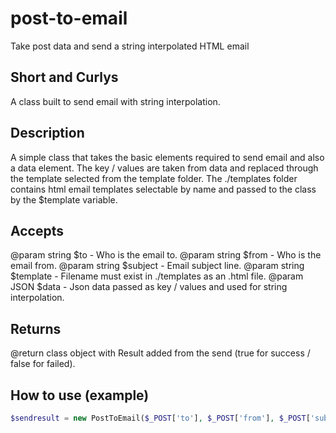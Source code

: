# post-to-email
Take post data and send a string interpolated HTML email

## Short and Curlys
A class built to send email with string interpolation.

## Description
A simple class that takes the basic elements required to send email and
also a data element. The key / values are taken from data and replaced through
the template selected from the template folder. 
The ./templates folder contains html email templates selectable by name 
and passed to the class by the $template variable.

## Accepts
@param string $to - Who is the email to.
@param string $from - Who is the email from.
@param string $subject - Email subject line.
@param string $template - Filename must exist in ./templates as an .html file.
@param JSON $data - Json data passed as key / values and used for string interpolation.

## Returns
@return class object with Result added from the send (true for success / false for failed).

## How to use (example)

```php
$sendresult = new PostToEmail($_POST['to'], $_POST['from'], $_POST['subject'], $_POST['template'], $_POST['data']);
```